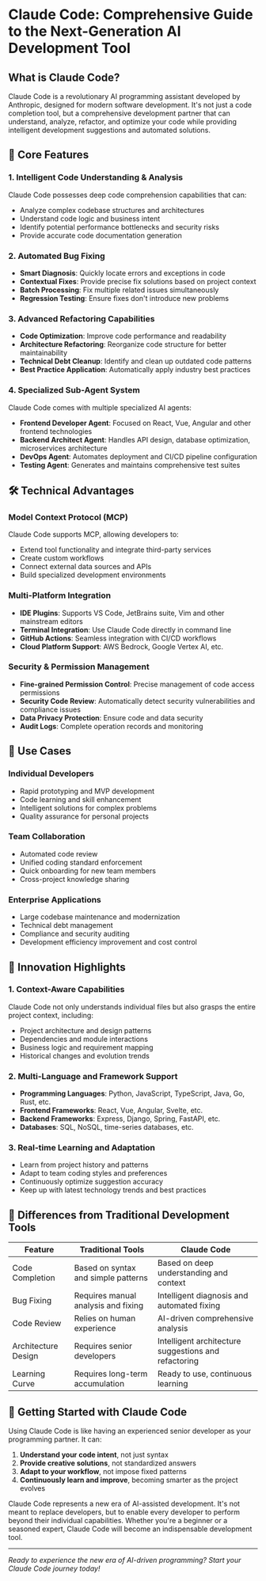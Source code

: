# Claude Code: Comprehensive Guide to the Next-Generation AI Development Tool

## What is Claude Code?

Claude Code is a revolutionary AI programming assistant developed by Anthropic, designed for modern software development. It's not just a code completion tool, but a comprehensive development partner that can understand, analyze, refactor, and optimize your code while providing intelligent development suggestions and automated solutions.

## 🚀 Core Features

### 1. Intelligent Code Understanding & Analysis
Claude Code possesses deep code comprehension capabilities that can:
- Analyze complex codebase structures and architectures
- Understand code logic and business intent
- Identify potential performance bottlenecks and security risks
- Provide accurate code documentation generation

### 2. Automated Bug Fixing
- **Smart Diagnosis**: Quickly locate errors and exceptions in code
- **Contextual Fixes**: Provide precise fix solutions based on project context
- **Batch Processing**: Fix multiple related issues simultaneously
- **Regression Testing**: Ensure fixes don't introduce new problems

### 3. Advanced Refactoring Capabilities
- **Code Optimization**: Improve code performance and readability
- **Architecture Refactoring**: Reorganize code structure for better maintainability
- **Technical Debt Cleanup**: Identify and clean up outdated code patterns
- **Best Practice Application**: Automatically apply industry best practices

### 4. Specialized Sub-Agent System
Claude Code comes with multiple specialized AI agents:
- **Frontend Developer Agent**: Focused on React, Vue, Angular and other frontend technologies
- **Backend Architect Agent**: Handles API design, database optimization, microservices architecture
- **DevOps Agent**: Automates deployment and CI/CD pipeline configuration
- **Testing Agent**: Generates and maintains comprehensive test suites

## 🛠️ Technical Advantages

### Model Context Protocol (MCP)
Claude Code supports MCP, allowing developers to:
- Extend tool functionality and integrate third-party services
- Create custom workflows
- Connect external data sources and APIs
- Build specialized development environments

### Multi-Platform Integration
- **IDE Plugins**: Supports VS Code, JetBrains suite, Vim and other mainstream editors
- **Terminal Integration**: Use Claude Code directly in command line
- **GitHub Actions**: Seamless integration with CI/CD workflows
- **Cloud Platform Support**: AWS Bedrock, Google Vertex AI, etc.

### Security & Permission Management
- **Fine-grained Permission Control**: Precise management of code access permissions
- **Security Code Review**: Automatically detect security vulnerabilities and compliance issues
- **Data Privacy Protection**: Ensure code and data security
- **Audit Logs**: Complete operation records and monitoring

## 🎯 Use Cases

### Individual Developers
- Rapid prototyping and MVP development
- Code learning and skill enhancement
- Intelligent solutions for complex problems
- Quality assurance for personal projects

### Team Collaboration
- Automated code review
- Unified coding standard enforcement
- Quick onboarding for new team members
- Cross-project knowledge sharing

### Enterprise Applications
- Large codebase maintenance and modernization
- Technical debt management
- Compliance and security auditing
- Development efficiency improvement and cost control

## 🔮 Innovation Highlights

### 1. Context-Aware Capabilities
Claude Code not only understands individual files but also grasps the entire project context, including:
- Project architecture and design patterns
- Dependencies and module interactions
- Business logic and requirement mapping
- Historical changes and evolution trends

### 2. Multi-Language and Framework Support
- **Programming Languages**: Python, JavaScript, TypeScript, Java, Go, Rust, etc.
- **Frontend Frameworks**: React, Vue, Angular, Svelte, etc.
- **Backend Frameworks**: Express, Django, Spring, FastAPI, etc.
- **Databases**: SQL, NoSQL, time-series databases, etc.

### 3. Real-time Learning and Adaptation
- Learn from project history and patterns
- Adapt to team coding styles and preferences
- Continuously optimize suggestion accuracy
- Keep up with latest technology trends and best practices

## 🌟 Differences from Traditional Development Tools

| Feature | Traditional Tools | Claude Code |
|---------|------------------|-------------|
| Code Completion | Based on syntax and simple patterns | Based on deep understanding and context |
| Bug Fixing | Requires manual analysis and fixing | Intelligent diagnosis and automated fixing |
| Code Review | Relies on human experience | AI-driven comprehensive analysis |
| Architecture Design | Requires senior developers | Intelligent architecture suggestions and refactoring |
| Learning Curve | Requires long-term accumulation | Ready to use, continuous learning |

## 🎉 Getting Started with Claude Code

Using Claude Code is like having an experienced senior developer as your programming partner. It can:

1. **Understand your code intent**, not just syntax
2. **Provide creative solutions**, not standardized answers
3. **Adapt to your workflow**, not impose fixed patterns
4. **Continuously learn and improve**, becoming smarter as the project evolves

Claude Code represents a new era of AI-assisted development. It's not meant to replace developers, but to enable every developer to perform beyond their individual capabilities. Whether you're a beginner or a seasoned expert, Claude Code will become an indispensable development tool.

---

*Ready to experience the new era of AI-driven programming? Start your Claude Code journey today!*